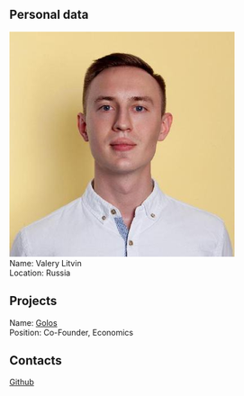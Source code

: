 ## Personal data
![ photo](../people/photo/valery_litvin.jpg)  
Name:  Valery Litvin  
Location: Russia
## Projects 
Name: [Golos](../projects/golos.md)  
Position: Co-Founder, Economics
## Contacts
[Github](https://github.com/litvintech)  
